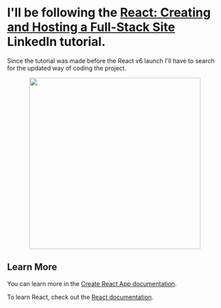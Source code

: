 # I'll be following the [React: Creating and Hosting a Full-Stack Site](https://www.linkedin.com/learning/react-creating-and-hosting-a-full-stack-site/setting-up-a-react-project?autoAdvance=true&autoSkip=true&autoplay=true&resume=false) LinkedIn tutorial.

Since the tutorial was made before the React v6 launch I'll have to search for the updated way of coding the project.

<p align="center"><a href="https://reactjs.org/" target="_blank"><img src="https://logos-download.com/wp-content/uploads/2016/09/React_logo_wordmark.png" width="400"></a></p>

## Learn More

You can learn more in the [Create React App documentation](https://facebook.github.io/create-react-app/docs/getting-started).

To learn React, check out the [React documentation](https://reactjs.org/).

